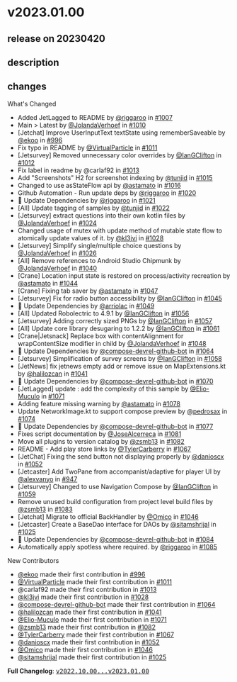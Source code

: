 # v2023.01.00

## release on 20230420
## description
## changes
What's Changed

* Added JetLagged to README by <a class="user-mention notranslate" data-hovercard-type="user" data-hovercard-url="/users/riggaroo/hovercard" data-octo-click="hovercard-link-click" data-octo-dimensions="link_type:self" href="https://github.com/riggaroo">@riggaroo</a> in <a class="issue-link js-issue-link" data-error-text="Failed to load title" data-id="1420795094" data-permission-text="Title is private" data-url="https://github.com/android/compose-samples/issues/1007" data-hovercard-type="pull_request" data-hovercard-url="/android/compose-samples/pull/1007/hovercard" href="https://github.com/android/compose-samples/pull/1007">#1007</a>
* Main > Latest by <a class="user-mention notranslate" data-hovercard-type="user" data-hovercard-url="/users/JolandaVerhoef/hovercard" data-octo-click="hovercard-link-click" data-octo-dimensions="link_type:self" href="https://github.com/JolandaVerhoef">@JolandaVerhoef</a> in <a class="issue-link js-issue-link" data-error-text="Failed to load title" data-id="1420998892" data-permission-text="Title is private" data-url="https://github.com/android/compose-samples/issues/1010" data-hovercard-type="pull_request" data-hovercard-url="/android/compose-samples/pull/1010/hovercard" href="https://github.com/android/compose-samples/pull/1010">#1010</a>
* [Jetchat] Improve UserInputText textState using rememberSaveable by <a class="user-mention notranslate" data-hovercard-type="user" data-hovercard-url="/users/ekoo/hovercard" data-octo-click="hovercard-link-click" data-octo-dimensions="link_type:self" href="https://github.com/ekoo">@ekoo</a> in <a class="issue-link js-issue-link" data-error-text="Failed to load title" data-id="1402605054" data-permission-text="Title is private" data-url="https://github.com/android/compose-samples/issues/996" data-hovercard-type="pull_request" data-hovercard-url="/android/compose-samples/pull/996/hovercard" href="https://github.com/android/compose-samples/pull/996">#996</a>
* Fix typo in README by <a class="user-mention notranslate" data-hovercard-type="user" data-hovercard-url="/users/VirtualParticle/hovercard" data-octo-click="hovercard-link-click" data-octo-dimensions="link_type:self" href="https://github.com/VirtualParticle">@VirtualParticle</a> in <a class="issue-link js-issue-link" data-error-text="Failed to load title" data-id="1424553209" data-permission-text="Title is private" data-url="https://github.com/android/compose-samples/issues/1011" data-hovercard-type="pull_request" data-hovercard-url="/android/compose-samples/pull/1011/hovercard" href="https://github.com/android/compose-samples/pull/1011">#1011</a>
* [Jetsurvey] Removed unnecessary color overrides by <a class="user-mention notranslate" data-hovercard-type="user" data-hovercard-url="/users/IanGClifton/hovercard" data-octo-click="hovercard-link-click" data-octo-dimensions="link_type:self" href="https://github.com/IanGClifton">@IanGClifton</a> in <a class="issue-link js-issue-link" data-error-text="Failed to load title" data-id="1424679225" data-permission-text="Title is private" data-url="https://github.com/android/compose-samples/issues/1012" data-hovercard-type="pull_request" data-hovercard-url="/android/compose-samples/pull/1012/hovercard" href="https://github.com/android/compose-samples/pull/1012">#1012</a>
* Fix label in readme by @carlaf92 in <a class="issue-link js-issue-link" data-error-text="Failed to load title" data-id="1425252558" data-permission-text="Title is private" data-url="https://github.com/android/compose-samples/issues/1013" data-hovercard-type="pull_request" data-hovercard-url="/android/compose-samples/pull/1013/hovercard" href="https://github.com/android/compose-samples/pull/1013">#1013</a>
* Add "Screenshots" H2 for screenshot indexing by <a class="user-mention notranslate" data-hovercard-type="user" data-hovercard-url="/users/tunjid/hovercard" data-octo-click="hovercard-link-click" data-octo-dimensions="link_type:self" href="https://github.com/tunjid">@tunjid</a> in <a class="issue-link js-issue-link" data-error-text="Failed to load title" data-id="1431341314" data-permission-text="Title is private" data-url="https://github.com/android/compose-samples/issues/1015" data-hovercard-type="pull_request" data-hovercard-url="/android/compose-samples/pull/1015/hovercard" href="https://github.com/android/compose-samples/pull/1015">#1015</a>
* Changed to use asStateFlow api by <a class="user-mention notranslate" data-hovercard-type="user" data-hovercard-url="/users/astamato/hovercard" data-octo-click="hovercard-link-click" data-octo-dimensions="link_type:self" href="https://github.com/astamato">@astamato</a> in <a class="issue-link js-issue-link" data-error-text="Failed to load title" data-id="1433556858" data-permission-text="Title is private" data-url="https://github.com/android/compose-samples/issues/1016" data-hovercard-type="pull_request" data-hovercard-url="/android/compose-samples/pull/1016/hovercard" href="https://github.com/android/compose-samples/pull/1016">#1016</a>
* Github Automation - Run update deps by <a class="user-mention notranslate" data-hovercard-type="user" data-hovercard-url="/users/riggaroo/hovercard" data-octo-click="hovercard-link-click" data-octo-dimensions="link_type:self" href="https://github.com/riggaroo">@riggaroo</a> in <a class="issue-link js-issue-link" data-error-text="Failed to load title" data-id="1444341549" data-permission-text="Title is private" data-url="https://github.com/android/compose-samples/issues/1020" data-hovercard-type="pull_request" data-hovercard-url="/android/compose-samples/pull/1020/hovercard" href="https://github.com/android/compose-samples/pull/1020">#1020</a>
* 🤖 Update Dependencies by <a class="user-mention notranslate" data-hovercard-type="user" data-hovercard-url="/users/riggaroo/hovercard" data-octo-click="hovercard-link-click" data-octo-dimensions="link_type:self" href="https://github.com/riggaroo">@riggaroo</a> in <a class="issue-link js-issue-link" data-error-text="Failed to load title" data-id="1445275109" data-permission-text="Title is private" data-url="https://github.com/android/compose-samples/issues/1021" data-hovercard-type="pull_request" data-hovercard-url="/android/compose-samples/pull/1021/hovercard" href="https://github.com/android/compose-samples/pull/1021">#1021</a>
* [All] Update tagging of samples by <a class="user-mention notranslate" data-hovercard-type="user" data-hovercard-url="/users/tunjid/hovercard" data-octo-click="hovercard-link-click" data-octo-dimensions="link_type:self" href="https://github.com/tunjid">@tunjid</a> in <a class="issue-link js-issue-link" data-error-text="Failed to load title" data-id="1446661635" data-permission-text="Title is private" data-url="https://github.com/android/compose-samples/issues/1022" data-hovercard-type="pull_request" data-hovercard-url="/android/compose-samples/pull/1022/hovercard" href="https://github.com/android/compose-samples/pull/1022">#1022</a>
* [Jetsurvey] extract questions into their own kotlin files by <a class="user-mention notranslate" data-hovercard-type="user" data-hovercard-url="/users/JolandaVerhoef/hovercard" data-octo-click="hovercard-link-click" data-octo-dimensions="link_type:self" href="https://github.com/JolandaVerhoef">@JolandaVerhoef</a> in <a class="issue-link js-issue-link" data-error-text="Failed to load title" data-id="1453156634" data-permission-text="Title is private" data-url="https://github.com/android/compose-samples/issues/1024" data-hovercard-type="pull_request" data-hovercard-url="/android/compose-samples/pull/1024/hovercard" href="https://github.com/android/compose-samples/pull/1024">#1024</a>
* Changed usage of mutex with update method of mutable state flow to atomically update values of it. by <a class="user-mention notranslate" data-hovercard-type="user" data-hovercard-url="/users/kl3jvi/hovercard" data-octo-click="hovercard-link-click" data-octo-dimensions="link_type:self" href="https://github.com/kl3jvi">@kl3jvi</a> in <a class="issue-link js-issue-link" data-error-text="Failed to load title" data-id="1457022006" data-permission-text="Title is private" data-url="https://github.com/android/compose-samples/issues/1028" data-hovercard-type="pull_request" data-hovercard-url="/android/compose-samples/pull/1028/hovercard" href="https://github.com/android/compose-samples/pull/1028">#1028</a>
* [Jetsurvey] Simplify single/multiple choice questions by <a class="user-mention notranslate" data-hovercard-type="user" data-hovercard-url="/users/JolandaVerhoef/hovercard" data-octo-click="hovercard-link-click" data-octo-dimensions="link_type:self" href="https://github.com/JolandaVerhoef">@JolandaVerhoef</a> in <a class="issue-link js-issue-link" data-error-text="Failed to load title" data-id="1453593529" data-permission-text="Title is private" data-url="https://github.com/android/compose-samples/issues/1026" data-hovercard-type="pull_request" data-hovercard-url="/android/compose-samples/pull/1026/hovercard" href="https://github.com/android/compose-samples/pull/1026">#1026</a>
* [All] Remove references to Android Studio Chipmunk by <a class="user-mention notranslate" data-hovercard-type="user" data-hovercard-url="/users/JolandaVerhoef/hovercard" data-octo-click="hovercard-link-click" data-octo-dimensions="link_type:self" href="https://github.com/JolandaVerhoef">@JolandaVerhoef</a> in <a class="issue-link js-issue-link" data-error-text="Failed to load title" data-id="1479622867" data-permission-text="Title is private" data-url="https://github.com/android/compose-samples/issues/1040" data-hovercard-type="pull_request" data-hovercard-url="/android/compose-samples/pull/1040/hovercard" href="https://github.com/android/compose-samples/pull/1040">#1040</a>
* [Crane] Location input state is restored on process/activity recreation by <a class="user-mention notranslate" data-hovercard-type="user" data-hovercard-url="/users/astamato/hovercard" data-octo-click="hovercard-link-click" data-octo-dimensions="link_type:self" href="https://github.com/astamato">@astamato</a> in <a class="issue-link js-issue-link" data-error-text="Failed to load title" data-id="1492499411" data-permission-text="Title is private" data-url="https://github.com/android/compose-samples/issues/1044" data-hovercard-type="pull_request" data-hovercard-url="/android/compose-samples/pull/1044/hovercard" href="https://github.com/android/compose-samples/pull/1044">#1044</a>
* [Crane] Fixing tab saver by <a class="user-mention notranslate" data-hovercard-type="user" data-hovercard-url="/users/astamato/hovercard" data-octo-click="hovercard-link-click" data-octo-dimensions="link_type:self" href="https://github.com/astamato">@astamato</a> in <a class="issue-link js-issue-link" data-error-text="Failed to load title" data-id="1494750410" data-permission-text="Title is private" data-url="https://github.com/android/compose-samples/issues/1047" data-hovercard-type="pull_request" data-hovercard-url="/android/compose-samples/pull/1047/hovercard" href="https://github.com/android/compose-samples/pull/1047">#1047</a>
* [Jetsurvey] Fix for radio button accessibility by <a class="user-mention notranslate" data-hovercard-type="user" data-hovercard-url="/users/IanGClifton/hovercard" data-octo-click="hovercard-link-click" data-octo-dimensions="link_type:self" href="https://github.com/IanGClifton">@IanGClifton</a> in <a class="issue-link js-issue-link" data-error-text="Failed to load title" data-id="1492845847" data-permission-text="Title is private" data-url="https://github.com/android/compose-samples/issues/1045" data-hovercard-type="pull_request" data-hovercard-url="/android/compose-samples/pull/1045/hovercard" href="https://github.com/android/compose-samples/pull/1045">#1045</a>
* 🤖 Update Dependencies by <a class="user-mention notranslate" data-hovercard-type="user" data-hovercard-url="/users/arriolac/hovercard" data-octo-click="hovercard-link-click" data-octo-dimensions="link_type:self" href="https://github.com/arriolac">@arriolac</a> in <a class="issue-link js-issue-link" data-error-text="Failed to load title" data-id="1506808807" data-permission-text="Title is private" data-url="https://github.com/android/compose-samples/issues/1049" data-hovercard-type="pull_request" data-hovercard-url="/android/compose-samples/pull/1049/hovercard" href="https://github.com/android/compose-samples/pull/1049">#1049</a>
* [All] Updated Robolectric to 4.9.1 by <a class="user-mention notranslate" data-hovercard-type="user" data-hovercard-url="/users/IanGClifton/hovercard" data-octo-click="hovercard-link-click" data-octo-dimensions="link_type:self" href="https://github.com/IanGClifton">@IanGClifton</a> in <a class="issue-link js-issue-link" data-error-text="Failed to load title" data-id="1512210923" data-permission-text="Title is private" data-url="https://github.com/android/compose-samples/issues/1056" data-hovercard-type="pull_request" data-hovercard-url="/android/compose-samples/pull/1056/hovercard" href="https://github.com/android/compose-samples/pull/1056">#1056</a>
* [Jetsurvey] Adding correctly sized PNGs by <a class="user-mention notranslate" data-hovercard-type="user" data-hovercard-url="/users/IanGClifton/hovercard" data-octo-click="hovercard-link-click" data-octo-dimensions="link_type:self" href="https://github.com/IanGClifton">@IanGClifton</a> in <a class="issue-link js-issue-link" data-error-text="Failed to load title" data-id="1512234315" data-permission-text="Title is private" data-url="https://github.com/android/compose-samples/issues/1057" data-hovercard-type="pull_request" data-hovercard-url="/android/compose-samples/pull/1057/hovercard" href="https://github.com/android/compose-samples/pull/1057">#1057</a>
* [All] Update core library desugaring to 1.2.2 by <a class="user-mention notranslate" data-hovercard-type="user" data-hovercard-url="/users/IanGClifton/hovercard" data-octo-click="hovercard-link-click" data-octo-dimensions="link_type:self" href="https://github.com/IanGClifton">@IanGClifton</a> in <a class="issue-link js-issue-link" data-error-text="Failed to load title" data-id="1513954298" data-permission-text="Title is private" data-url="https://github.com/android/compose-samples/issues/1061" data-hovercard-type="pull_request" data-hovercard-url="/android/compose-samples/pull/1061/hovercard" href="https://github.com/android/compose-samples/pull/1061">#1061</a>
* [Crane|Jetsnack] Replace box with contentAlignment for wrapContentSize modifier in child by <a class="user-mention notranslate" data-hovercard-type="user" data-hovercard-url="/users/JolandaVerhoef/hovercard" data-octo-click="hovercard-link-click" data-octo-dimensions="link_type:self" href="https://github.com/JolandaVerhoef">@JolandaVerhoef</a> in <a class="issue-link js-issue-link" data-error-text="Failed to load title" data-id="1498265171" data-permission-text="Title is private" data-url="https://github.com/android/compose-samples/issues/1048" data-hovercard-type="pull_request" data-hovercard-url="/android/compose-samples/pull/1048/hovercard" href="https://github.com/android/compose-samples/pull/1048">#1048</a>
* 🤖 Update Dependencies by <a class="user-mention notranslate" data-hovercard-type="user" data-hovercard-url="/users/compose-devrel-github-bot/hovercard" data-octo-click="hovercard-link-click" data-octo-dimensions="link_type:self" href="https://github.com/compose-devrel-github-bot">@compose-devrel-github-bot</a> in <a class="issue-link js-issue-link" data-error-text="Failed to load title" data-id="1519306240" data-permission-text="Title is private" data-url="https://github.com/android/compose-samples/issues/1064" data-hovercard-type="pull_request" data-hovercard-url="/android/compose-samples/pull/1064/hovercard" href="https://github.com/android/compose-samples/pull/1064">#1064</a>
* [Jetsurvey] Simplification of survey screens by <a class="user-mention notranslate" data-hovercard-type="user" data-hovercard-url="/users/IanGClifton/hovercard" data-octo-click="hovercard-link-click" data-octo-dimensions="link_type:self" href="https://github.com/IanGClifton">@IanGClifton</a> in <a class="issue-link js-issue-link" data-error-text="Failed to load title" data-id="1512266669" data-permission-text="Title is private" data-url="https://github.com/android/compose-samples/issues/1058" data-hovercard-type="pull_request" data-hovercard-url="/android/compose-samples/pull/1058/hovercard" href="https://github.com/android/compose-samples/pull/1058">#1058</a>
* [JetNews] fix jetnews empty add or remove issue on MapExtensions.kt by <a class="user-mention notranslate" data-hovercard-type="user" data-hovercard-url="/users/halilozcan/hovercard" data-octo-click="hovercard-link-click" data-octo-dimensions="link_type:self" href="https://github.com/halilozcan">@halilozcan</a> in <a class="issue-link js-issue-link" data-error-text="Failed to load title" data-id="1480598212" data-permission-text="Title is private" data-url="https://github.com/android/compose-samples/issues/1041" data-hovercard-type="pull_request" data-hovercard-url="/android/compose-samples/pull/1041/hovercard" href="https://github.com/android/compose-samples/pull/1041">#1041</a>
* 🤖 Update Dependencies by <a class="user-mention notranslate" data-hovercard-type="user" data-hovercard-url="/users/compose-devrel-github-bot/hovercard" data-octo-click="hovercard-link-click" data-octo-dimensions="link_type:self" href="https://github.com/compose-devrel-github-bot">@compose-devrel-github-bot</a> in <a class="issue-link js-issue-link" data-error-text="Failed to load title" data-id="1531392751" data-permission-text="Title is private" data-url="https://github.com/android/compose-samples/issues/1070" data-hovercard-type="pull_request" data-hovercard-url="/android/compose-samples/pull/1070/hovercard" href="https://github.com/android/compose-samples/pull/1070">#1070</a>
* [JetLagged] update : add the complexity of this sample by <a class="user-mention notranslate" data-hovercard-type="user" data-hovercard-url="/users/Elio-Muculo/hovercard" data-octo-click="hovercard-link-click" data-octo-dimensions="link_type:self" href="https://github.com/Elio-Muculo">@Elio-Muculo</a> in <a class="issue-link js-issue-link" data-error-text="Failed to load title" data-id="1532171050" data-permission-text="Title is private" data-url="https://github.com/android/compose-samples/issues/1071" data-hovercard-type="pull_request" data-hovercard-url="/android/compose-samples/pull/1071/hovercard" href="https://github.com/android/compose-samples/pull/1071">#1071</a>
* Adding feature missing warning by <a class="user-mention notranslate" data-hovercard-type="user" data-hovercard-url="/users/astamato/hovercard" data-octo-click="hovercard-link-click" data-octo-dimensions="link_type:self" href="https://github.com/astamato">@astamato</a> in <a class="issue-link js-issue-link" data-error-text="Failed to load title" data-id="1563056150" data-permission-text="Title is private" data-url="https://github.com/android/compose-samples/issues/1078" data-hovercard-type="pull_request" data-hovercard-url="/android/compose-samples/pull/1078/hovercard" href="https://github.com/android/compose-samples/pull/1078">#1078</a>
* Update NetworkImage.kt to support compose preview by <a class="user-mention notranslate" data-hovercard-type="user" data-hovercard-url="/users/pedrosax/hovercard" data-octo-click="hovercard-link-click" data-octo-dimensions="link_type:self" href="https://github.com/pedrosax">@pedrosax</a> in <a class="issue-link js-issue-link" data-error-text="Failed to load title" data-id="1558562662" data-permission-text="Title is private" data-url="https://github.com/android/compose-samples/issues/1074" data-hovercard-type="pull_request" data-hovercard-url="/android/compose-samples/pull/1074/hovercard" href="https://github.com/android/compose-samples/pull/1074">#1074</a>
* 🤖 Update Dependencies by <a class="user-mention notranslate" data-hovercard-type="user" data-hovercard-url="/users/compose-devrel-github-bot/hovercard" data-octo-click="hovercard-link-click" data-octo-dimensions="link_type:self" href="https://github.com/compose-devrel-github-bot">@compose-devrel-github-bot</a> in <a class="issue-link js-issue-link" data-error-text="Failed to load title" data-id="1562695531" data-permission-text="Title is private" data-url="https://github.com/android/compose-samples/issues/1077" data-hovercard-type="pull_request" data-hovercard-url="/android/compose-samples/pull/1077/hovercard" href="https://github.com/android/compose-samples/pull/1077">#1077</a>
* Fixes script documentation by <a class="user-mention notranslate" data-hovercard-type="user" data-hovercard-url="/users/JoseAlcerreca/hovercard" data-octo-click="hovercard-link-click" data-octo-dimensions="link_type:self" href="https://github.com/JoseAlcerreca">@JoseAlcerreca</a> in <a class="issue-link js-issue-link" data-error-text="Failed to load title" data-id="1577761730" data-permission-text="Title is private" data-url="https://github.com/android/compose-samples/issues/1081" data-hovercard-type="pull_request" data-hovercard-url="/android/compose-samples/pull/1081/hovercard" href="https://github.com/android/compose-samples/pull/1081">#1081</a>
* Move all plugins to version catalog by <a class="user-mention notranslate" data-hovercard-type="user" data-hovercard-url="/users/zsmb13/hovercard" data-octo-click="hovercard-link-click" data-octo-dimensions="link_type:self" href="https://github.com/zsmb13">@zsmb13</a> in <a class="issue-link js-issue-link" data-error-text="Failed to load title" data-id="1584077978" data-permission-text="Title is private" data-url="https://github.com/android/compose-samples/issues/1082" data-hovercard-type="pull_request" data-hovercard-url="/android/compose-samples/pull/1082/hovercard" href="https://github.com/android/compose-samples/pull/1082">#1082</a>
* README - Add play store links by <a class="user-mention notranslate" data-hovercard-type="user" data-hovercard-url="/users/TylerCarberry/hovercard" data-octo-click="hovercard-link-click" data-octo-dimensions="link_type:self" href="https://github.com/TylerCarberry">@TylerCarberry</a> in <a class="issue-link js-issue-link" data-error-text="Failed to load title" data-id="1529941882" data-permission-text="Title is private" data-url="https://github.com/android/compose-samples/issues/1067" data-hovercard-type="pull_request" data-hovercard-url="/android/compose-samples/pull/1067/hovercard" href="https://github.com/android/compose-samples/pull/1067">#1067</a>
* [JetChat] Fixing the send button not displaying properly by <a class="user-mention notranslate" data-hovercard-type="user" data-hovercard-url="/users/danioscx/hovercard" data-octo-click="hovercard-link-click" data-octo-dimensions="link_type:self" href="https://github.com/danioscx">@danioscx</a> in <a class="issue-link js-issue-link" data-error-text="Failed to load title" data-id="1509939596" data-permission-text="Title is private" data-url="https://github.com/android/compose-samples/issues/1052" data-hovercard-type="pull_request" data-hovercard-url="/android/compose-samples/pull/1052/hovercard" href="https://github.com/android/compose-samples/pull/1052">#1052</a>
* [Jetcaster] Add TwoPane from accompanist/adaptive for player UI by <a class="user-mention notranslate" data-hovercard-type="user" data-hovercard-url="/users/alexvanyo/hovercard" data-octo-click="hovercard-link-click" data-octo-dimensions="link_type:self" href="https://github.com/alexvanyo">@alexvanyo</a> in <a class="issue-link js-issue-link" data-error-text="Failed to load title" data-id="1342397668" data-permission-text="Title is private" data-url="https://github.com/android/compose-samples/issues/947" data-hovercard-type="pull_request" data-hovercard-url="/android/compose-samples/pull/947/hovercard" href="https://github.com/android/compose-samples/pull/947">#947</a>
* [Jetsurvey] Changed to use Navigation Compose by <a class="user-mention notranslate" data-hovercard-type="user" data-hovercard-url="/users/IanGClifton/hovercard" data-octo-click="hovercard-link-click" data-octo-dimensions="link_type:self" href="https://github.com/IanGClifton">@IanGClifton</a> in <a class="issue-link js-issue-link" data-error-text="Failed to load title" data-id="1513223798" data-permission-text="Title is private" data-url="https://github.com/android/compose-samples/issues/1059" data-hovercard-type="pull_request" data-hovercard-url="/android/compose-samples/pull/1059/hovercard" href="https://github.com/android/compose-samples/pull/1059">#1059</a>
* Remove unused build configuration from project level build files by <a class="user-mention notranslate" data-hovercard-type="user" data-hovercard-url="/users/zsmb13/hovercard" data-octo-click="hovercard-link-click" data-octo-dimensions="link_type:self" href="https://github.com/zsmb13">@zsmb13</a> in <a class="issue-link js-issue-link" data-error-text="Failed to load title" data-id="1589269815" data-permission-text="Title is private" data-url="https://github.com/android/compose-samples/issues/1083" data-hovercard-type="pull_request" data-hovercard-url="/android/compose-samples/pull/1083/hovercard" href="https://github.com/android/compose-samples/pull/1083">#1083</a>
* [Jetchat] Migrate to official BackHandler by <a class="user-mention notranslate" data-hovercard-type="user" data-hovercard-url="/users/Omico/hovercard" data-octo-click="hovercard-link-click" data-octo-dimensions="link_type:self" href="https://github.com/Omico">@Omico</a> in <a class="issue-link js-issue-link" data-error-text="Failed to load title" data-id="1493695188" data-permission-text="Title is private" data-url="https://github.com/android/compose-samples/issues/1046" data-hovercard-type="pull_request" data-hovercard-url="/android/compose-samples/pull/1046/hovercard" href="https://github.com/android/compose-samples/pull/1046">#1046</a>
* [Jetcaster] Create a BaseDao interface for DAOs by <a class="user-mention notranslate" data-hovercard-type="user" data-hovercard-url="/users/sitamshrijal/hovercard" data-octo-click="hovercard-link-click" data-octo-dimensions="link_type:self" href="https://github.com/sitamshrijal">@sitamshrijal</a> in <a class="issue-link js-issue-link" data-error-text="Failed to load title" data-id="1453525125" data-permission-text="Title is private" data-url="https://github.com/android/compose-samples/issues/1025" data-hovercard-type="pull_request" data-hovercard-url="/android/compose-samples/pull/1025/hovercard" href="https://github.com/android/compose-samples/pull/1025">#1025</a>
* 🤖 Update Dependencies by <a class="user-mention notranslate" data-hovercard-type="user" data-hovercard-url="/users/compose-devrel-github-bot/hovercard" data-octo-click="hovercard-link-click" data-octo-dimensions="link_type:self" href="https://github.com/compose-devrel-github-bot">@compose-devrel-github-bot</a> in <a class="issue-link js-issue-link" data-error-text="Failed to load title" data-id="1601201620" data-permission-text="Title is private" data-url="https://github.com/android/compose-samples/issues/1084" data-hovercard-type="pull_request" data-hovercard-url="/android/compose-samples/pull/1084/hovercard" href="https://github.com/android/compose-samples/pull/1084">#1084</a>
* Automatically apply spotless where required. by <a class="user-mention notranslate" data-hovercard-type="user" data-hovercard-url="/users/riggaroo/hovercard" data-octo-click="hovercard-link-click" data-octo-dimensions="link_type:self" href="https://github.com/riggaroo">@riggaroo</a> in <a class="issue-link js-issue-link" data-error-text="Failed to load title" data-id="1601329648" data-permission-text="Title is private" data-url="https://github.com/android/compose-samples/issues/1085" data-hovercard-type="pull_request" data-hovercard-url="/android/compose-samples/pull/1085/hovercard" href="https://github.com/android/compose-samples/pull/1085">#1085</a>

New Contributors

* <a class="user-mention notranslate" data-hovercard-type="user" data-hovercard-url="/users/ekoo/hovercard" data-octo-click="hovercard-link-click" data-octo-dimensions="link_type:self" href="https://github.com/ekoo">@ekoo</a> made their first contribution in <a class="issue-link js-issue-link" data-error-text="Failed to load title" data-id="1402605054" data-permission-text="Title is private" data-url="https://github.com/android/compose-samples/issues/996" data-hovercard-type="pull_request" data-hovercard-url="/android/compose-samples/pull/996/hovercard" href="https://github.com/android/compose-samples/pull/996">#996</a>
* <a class="user-mention notranslate" data-hovercard-type="user" data-hovercard-url="/users/VirtualParticle/hovercard" data-octo-click="hovercard-link-click" data-octo-dimensions="link_type:self" href="https://github.com/VirtualParticle">@VirtualParticle</a> made their first contribution in <a class="issue-link js-issue-link" data-error-text="Failed to load title" data-id="1424553209" data-permission-text="Title is private" data-url="https://github.com/android/compose-samples/issues/1011" data-hovercard-type="pull_request" data-hovercard-url="/android/compose-samples/pull/1011/hovercard" href="https://github.com/android/compose-samples/pull/1011">#1011</a>
* @carlaf92 made their first contribution in <a class="issue-link js-issue-link" data-error-text="Failed to load title" data-id="1425252558" data-permission-text="Title is private" data-url="https://github.com/android/compose-samples/issues/1013" data-hovercard-type="pull_request" data-hovercard-url="/android/compose-samples/pull/1013/hovercard" href="https://github.com/android/compose-samples/pull/1013">#1013</a>
* <a class="user-mention notranslate" data-hovercard-type="user" data-hovercard-url="/users/kl3jvi/hovercard" data-octo-click="hovercard-link-click" data-octo-dimensions="link_type:self" href="https://github.com/kl3jvi">@kl3jvi</a> made their first contribution in <a class="issue-link js-issue-link" data-error-text="Failed to load title" data-id="1457022006" data-permission-text="Title is private" data-url="https://github.com/android/compose-samples/issues/1028" data-hovercard-type="pull_request" data-hovercard-url="/android/compose-samples/pull/1028/hovercard" href="https://github.com/android/compose-samples/pull/1028">#1028</a>
* <a class="user-mention notranslate" data-hovercard-type="user" data-hovercard-url="/users/compose-devrel-github-bot/hovercard" data-octo-click="hovercard-link-click" data-octo-dimensions="link_type:self" href="https://github.com/compose-devrel-github-bot">@compose-devrel-github-bot</a> made their first contribution in <a class="issue-link js-issue-link" data-error-text="Failed to load title" data-id="1519306240" data-permission-text="Title is private" data-url="https://github.com/android/compose-samples/issues/1064" data-hovercard-type="pull_request" data-hovercard-url="/android/compose-samples/pull/1064/hovercard" href="https://github.com/android/compose-samples/pull/1064">#1064</a>
* <a class="user-mention notranslate" data-hovercard-type="user" data-hovercard-url="/users/halilozcan/hovercard" data-octo-click="hovercard-link-click" data-octo-dimensions="link_type:self" href="https://github.com/halilozcan">@halilozcan</a> made their first contribution in <a class="issue-link js-issue-link" data-error-text="Failed to load title" data-id="1480598212" data-permission-text="Title is private" data-url="https://github.com/android/compose-samples/issues/1041" data-hovercard-type="pull_request" data-hovercard-url="/android/compose-samples/pull/1041/hovercard" href="https://github.com/android/compose-samples/pull/1041">#1041</a>
* <a class="user-mention notranslate" data-hovercard-type="user" data-hovercard-url="/users/Elio-Muculo/hovercard" data-octo-click="hovercard-link-click" data-octo-dimensions="link_type:self" href="https://github.com/Elio-Muculo">@Elio-Muculo</a> made their first contribution in <a class="issue-link js-issue-link" data-error-text="Failed to load title" data-id="1532171050" data-permission-text="Title is private" data-url="https://github.com/android/compose-samples/issues/1071" data-hovercard-type="pull_request" data-hovercard-url="/android/compose-samples/pull/1071/hovercard" href="https://github.com/android/compose-samples/pull/1071">#1071</a>
* <a class="user-mention notranslate" data-hovercard-type="user" data-hovercard-url="/users/zsmb13/hovercard" data-octo-click="hovercard-link-click" data-octo-dimensions="link_type:self" href="https://github.com/zsmb13">@zsmb13</a> made their first contribution in <a class="issue-link js-issue-link" data-error-text="Failed to load title" data-id="1584077978" data-permission-text="Title is private" data-url="https://github.com/android/compose-samples/issues/1082" data-hovercard-type="pull_request" data-hovercard-url="/android/compose-samples/pull/1082/hovercard" href="https://github.com/android/compose-samples/pull/1082">#1082</a>
* <a class="user-mention notranslate" data-hovercard-type="user" data-hovercard-url="/users/TylerCarberry/hovercard" data-octo-click="hovercard-link-click" data-octo-dimensions="link_type:self" href="https://github.com/TylerCarberry">@TylerCarberry</a> made their first contribution in <a class="issue-link js-issue-link" data-error-text="Failed to load title" data-id="1529941882" data-permission-text="Title is private" data-url="https://github.com/android/compose-samples/issues/1067" data-hovercard-type="pull_request" data-hovercard-url="/android/compose-samples/pull/1067/hovercard" href="https://github.com/android/compose-samples/pull/1067">#1067</a>
* <a class="user-mention notranslate" data-hovercard-type="user" data-hovercard-url="/users/danioscx/hovercard" data-octo-click="hovercard-link-click" data-octo-dimensions="link_type:self" href="https://github.com/danioscx">@danioscx</a> made their first contribution in <a class="issue-link js-issue-link" data-error-text="Failed to load title" data-id="1509939596" data-permission-text="Title is private" data-url="https://github.com/android/compose-samples/issues/1052" data-hovercard-type="pull_request" data-hovercard-url="/android/compose-samples/pull/1052/hovercard" href="https://github.com/android/compose-samples/pull/1052">#1052</a>
* <a class="user-mention notranslate" data-hovercard-type="user" data-hovercard-url="/users/Omico/hovercard" data-octo-click="hovercard-link-click" data-octo-dimensions="link_type:self" href="https://github.com/Omico">@Omico</a> made their first contribution in <a class="issue-link js-issue-link" data-error-text="Failed to load title" data-id="1493695188" data-permission-text="Title is private" data-url="https://github.com/android/compose-samples/issues/1046" data-hovercard-type="pull_request" data-hovercard-url="/android/compose-samples/pull/1046/hovercard" href="https://github.com/android/compose-samples/pull/1046">#1046</a>
* <a class="user-mention notranslate" data-hovercard-type="user" data-hovercard-url="/users/sitamshrijal/hovercard" data-octo-click="hovercard-link-click" data-octo-dimensions="link_type:self" href="https://github.com/sitamshrijal">@sitamshrijal</a> made their first contribution in <a class="issue-link js-issue-link" data-error-text="Failed to load title" data-id="1453525125" data-permission-text="Title is private" data-url="https://github.com/android/compose-samples/issues/1025" data-hovercard-type="pull_request" data-hovercard-url="/android/compose-samples/pull/1025/hovercard" href="https://github.com/android/compose-samples/pull/1025">#1025</a>

<strong>Full Changelog</strong>: <a class="commit-link" href="https://github.com/android/compose-samples/compare/v2022.10.00...v2023.01.00"><tt>v2022.10.00...v2023.01.00</tt></a>

